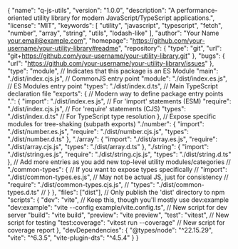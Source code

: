 {
  "name": "q-js-utils",
  "version": "1.0.0",
  "description": "A performance-oriented utility library for modern JavaScript/TypeScript applications.",
  "license": "MIT",
  "keywords": [
    "utility", "javascript", "typescript", "fetch", "number", "array", "string", "utils", "lodash-like"
  ],
  "author": "Your Name <your.email@example.com>",
  "homepage": "https://github.com/your-username/your-utility-library#readme",
  "repository": {
    "type": "git",
    "url": "git+https://github.com/your-username/your-utility-library.git"
  },
  "bugs": {
    "url": "https://github.com/your-username/your-utility-library/issues"
  },
  "type": "module",                      // Indicates that this package is an ES Module
  "main": "./dist/index.cjs.js",         // CommonJS entry point
  "module": "./dist/index.es.js",        // ES Modules entry point
  "types": "./dist/index.d.ts",          // Main TypeScript declaration file
  "exports": {                           // Modern way to define package entry points
    ".": {
      "import": "./dist/index.es.js",       // For 'import' statements (ESM)
      "require": "./dist/index.cjs.js",     // For 'require' statements (CJS)
      "types": "./dist/index.d.ts"          // For TypeScript type resolution
    },
    // Expose specific modules for tree-shaking (subpath exports)
    "./number": {
      "import": "./dist/number.es.js",
      "require": "./dist/number.cjs.js",
      "types": "./dist/number.d.ts"
    },
    "./array": {
      "import": "./dist/array.es.js",
      "require": "./dist/array.cjs.js",
      "types": "./dist/array.d.ts"
    },
    "./string": {
      "import": "./dist/string.es.js",
      "require": "./dist/string.cjs.js",
      "types": "./dist/string.d.ts"
    },
    // Add more entries as you add new top-level utility modules/categories
    // "./common-types": { // If you want to expose types specifically
    //   "import": "./dist/common-types.es.js", // May not be actual JS, just for consistency
    //   "require": "./dist/common-types.cjs.js",
    //   "types": "./dist/common-types.d.ts"
    // }
  },
  "files": ["dist"],                     // Only publish the 'dist' directory to npm
  "scripts": {
    "dev": "vite", // Keep this, though you'll mostly use dev:example
    "dev:example": "vite --config example/vite.config.ts", // New script for dev server
    "build": "vite build",
    "preview": "vite preview",
    "test": "vitest", // New script for testing
    "test:coverage": "vitest run --coverage" // New script for coverage report
  },
  "devDependencies": {
    "@types/node": "^22.15.29",
    "vite": "^6.3.5",
    "vite-plugin-dts": "^4.5.4"
  }
}
